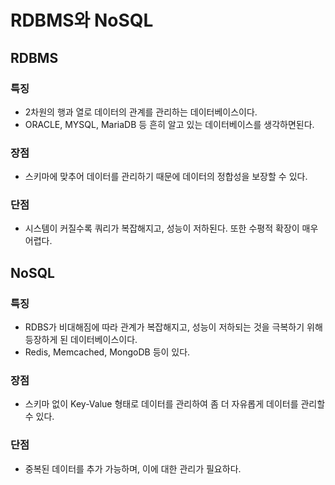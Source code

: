# RDBMS와 NoSQL

## RDBMS
### 특징
- 2차원의 행과 열로 데이터의 관계를 관리하는 데이터베이스이다.
- ORACLE, MYSQL, MariaDB 등 흔히 알고 있는 데이터베이스를 생각하면된다.
### 장점
- 스키마에 맞추어 데이터를 관리하기 때문에 데이터의 정합성을 보장할 수 있다.
### 단점
- 시스템이 커질수록 쿼리가 복잡해지고, 성능이 저하된다. 또한 수평적 확장이 매우 어렵다.

## NoSQL
### 특징
- RDBS가 비대해짐에 따라 관계가 복잡해지고, 성능이 저하되는 것을 극복하기 위해 등장하게 된 데이터베이스이다.
- Redis, Memcached, MongoDB 등이 있다.
### 장점
- 스키마 없이 Key-Value 형태로 데이터를 관리하여 좀 더 자유롭게 데이터를 관리할 수 있다.
### 단점
- 중복된 데이터를 추가 가능하며, 이에 대한 관리가 필요하다.